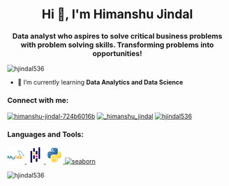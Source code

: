 <h1 align="center">Hi 👋, I'm Himanshu Jindal</h1>
<h3 align="center">Data analyst who aspires to solve critical business problems with problem solving skills. Transforming problems into opportunities!</h3>

<p align="left"> <img src="https://komarev.com/ghpvc/?username=hjindal536&label=Profile%20views&color=0e75b6&style=flat" alt="hjindal536" /> </p>

- 🌱 I’m currently learning **Data Analytics and Data Science**

<h3 align="left">Connect with me:</h3>
<p align="left">
<a href="https://linkedin.com/in/himanshu-jindal-724b6016b" target="blank"><img align="center" src="https://raw.githubusercontent.com/rahuldkjain/github-profile-readme-generator/master/src/images/icons/Social/linked-in-alt.svg" alt="himanshu-jindal-724b6016b" height="30" width="40" /></a>
<a href="https://instagram.com/_himanshu_jindal" target="blank"><img align="center" src="https://raw.githubusercontent.com/rahuldkjain/github-profile-readme-generator/master/src/images/icons/Social/instagram.svg" alt="_himanshu_jindal" height="30" width="40" /></a>
<a href="https://www.hackerrank.com/hjindal536" target="blank"><img align="center" src="https://raw.githubusercontent.com/rahuldkjain/github-profile-readme-generator/master/src/images/icons/Social/hackerrank.svg" alt="hjindal536" height="30" width="40" /></a>
</p>

<h3 align="left">Languages and Tools:</h3>
<p align="left"> <a href="https://www.mysql.com/" target="_blank" rel="noreferrer"> <img src="https://raw.githubusercontent.com/devicons/devicon/master/icons/mysql/mysql-original-wordmark.svg" alt="mysql" width="40" height="40"/> </a> <a href="https://pandas.pydata.org/" target="_blank" rel="noreferrer"> <img src="https://raw.githubusercontent.com/devicons/devicon/2ae2a900d2f041da66e950e4d48052658d850630/icons/pandas/pandas-original.svg" alt="pandas" width="40" height="40"/> </a> <a href="https://www.python.org" target="_blank" rel="noreferrer"> <img src="https://raw.githubusercontent.com/devicons/devicon/master/icons/python/python-original.svg" alt="python" width="40" height="40"/> </a> <a href="https://seaborn.pydata.org/" target="_blank" rel="noreferrer"> <img src="https://seaborn.pydata.org/_images/logo-mark-lightbg.svg" alt="seaborn" width="40" height="40"/> </a> </p>

<p><img align="center" src="https://github-readme-stats.vercel.app/api/top-langs?username=hjindal536&show_icons=true&locale=en&layout=compact" alt="hjindal536" /></p>
